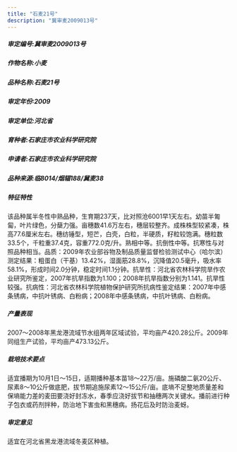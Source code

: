 ```yaml
---
title: "石麦21号"
description: "冀审麦2009013号"
---
```

##### 审定编号:冀审麦2009013号

##### 作物名称:小麦

##### 品种名称:石麦21号

##### 审定年份:2009

##### 审定单位:河北省

##### 育种者:石家庄市农业科学研究院 

##### 申请者:石家庄市农业科学研究院

##### 品种来源:临8014/烟辐188/冀麦38

##### 特征特性
该品种属半冬性中熟品种，生育期237天，比对照沧6001早1天左右。幼苗半匍匐，叶片绿色，分蘖力强。亩穗数41.6万左右，穗层较整齐。成株株型较紧凑，株高77.6厘米左右。穗纺锤型，短芒，白壳，白粒，半硬质，籽粒较饱满。穗粒数33.5个，千粒重37.4克，容重772.0克/升。熟相中等。抗倒性中等。抗寒性与对照品种相当。品质：2009年农业部谷物及制品质量监督检验测试中心（哈尔滨）测定结果：粗蛋白（干基）13.42%，湿面筋28.8%，沉降值20.5毫升，吸水率58.1%，形成时间2.0分钟，稳定时间1.1分钟。抗旱性：河北省农林科学院旱作农业研究所鉴定，2007年抗旱指数为1.100；2008年抗旱指数分别为1.141。抗旱性较强。抗病性：河北省农林科学院植物保护研究所抗病性鉴定结果：2007年中感条锈病，中抗叶锈病、白粉病；2008年中感条锈病，中抗叶锈病、白粉病。

##### 产量表现
2007～2008年黑龙港流域节水组两年区域试验，平均亩产420.28公斤。2009年同组生产试验，平均亩产473.13公斤。

##### 栽培技术要点
适宜播期为10月1日～15日，适期播种基本苗18～22万/亩。施磷酸二氨20公斤、尿素8～10公斤做底肥，拔节期追施尿素12～15公斤/亩。底墒不足整地质量差和保墒能力差的麦田要浇好封冻水，春季应浇好拔节和抽穗两次关键水。播前进行种子包衣或药剂拌种，防治地下害虫和黑穗病。扬花后及时防治麦蚜。

##### 审定意见
适宜在河北省黑龙港流域冬麦区种植。
